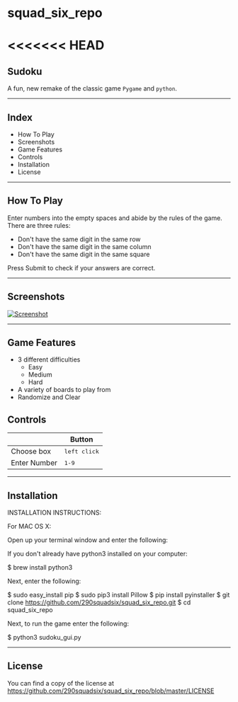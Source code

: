 # squad_six_repo
<<<<<<< HEAD
=======
## Sudoku

A fun, new remake of the classic game `Pygame` and `python`.

----------------------------------------------------
## Index

- How To Play
- Screenshots
- Game Features
- Controls
- Installation
- License
----------------------------------------------------
## How To Play

Enter numbers into the empty spaces and abide by the rules of the game.
There are three rules:
  - Don't have the same digit in the same row
  - Don't have the same digit in the same column
  - Don't have the same digit in the same square

Press Submit to check if your answers are correct.

----------------------------------------------------
## Screenshots

<a href="https://ibb.co/SR7GG2t"><img src="https://i.ibb.co/6gJLL2H/Screenshot.png" alt="Screenshot" border="0"></a>

----------------------------------------------------
## Game Features

- 3 different difficulties
  - Easy
  - Medium
  - Hard
- A variety of boards to play from
- Randomize and Clear

## Controls

|              | Button               |
|--------------|----------------------|
| Choose box   | <kbd>left click</kbd>|
| Enter Number | <kbd>1-9</kbd>       |
----------------------------------------------------
## Installation

INSTALLATION INSTRUCTIONS:

For MAC OS X:

Open up your terminal window and enter the following:

If you don't already have python3 installed on your computer:

$ brew install python3

Next, enter the following:

$ sudo easy_install pip
$ sudo pip3 install Pillow
$ pip install pyinstaller
$ git clone https://github.com/290squadsix/squad_six_repo.git
$ cd squad_six_repo

Next, to run the game enter the following:

$ python3 sudoku_gui.py


----------------------------------------------------
## License

You can find a copy of the license at https://github.com/290squadsix/squad_six_repo/blob/master/LICENSE
